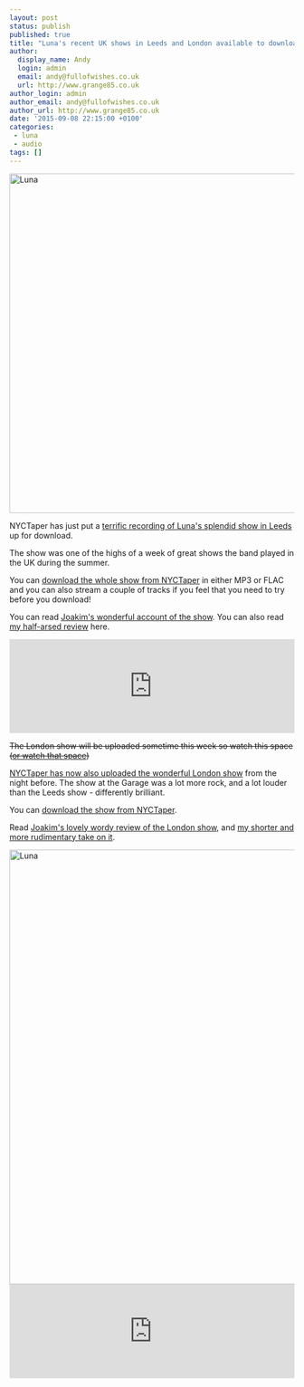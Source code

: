 ```yaml
---
layout: post
status: publish
published: true
title: "Luna's recent UK shows in Leeds and London available to download from NYCTaper"
author:
  display_name: Andy
  login: admin
  email: andy@fullofwishes.co.uk
  url: http://www.grange85.co.uk
author_login: admin
author_email: andy@fullofwishes.co.uk
author_url: http://www.grange85.co.uk
date: '2015-09-08 22:15:00 +0100'
categories:
 - luna
 - audio
tags: []
---
```

<a data-flickr-embed="true"  href="https://www.flickr.com/photos/grange85/20052803899/in/album-72157656706994745/" title="Luna"><img src="https://farm1.staticflickr.com/443/20052803899_bf9243ea34_c.jpg" width="800" height="600" alt="Luna"></a>

<p class="lead">NYCTaper has just put a <a href="http://www.nyctaper.com/2015/09/luna-august-1-2015-leeds-uk-flacmp3streaming/">terrific recording of Luna's splendid show in Leeds</a> up for download.</p>

The show was one of the highs of a week of great shows the band played in the UK during the summer. 

You can [download the whole show from NYCTaper](http://www.nyctaper.com/2015/09/luna-august-1-2015-leeds-uk-flacmp3streaming/) in either MP3 or FLAC and you can also stream a couple of tracks if you feel that you need to try before you download!

You can read <a href="/2015/08/17/a-wilder-affair-luna-in-the-uk-part-three-leeds/">Joakim's wonderful account of the show</a>.
You can also read <a href="/2015/08/03/luna-in-london-and-leeds/">my half-arsed review</a> here.

<iframe width="100%" height="166" scrolling="no" frameborder="no" src="https://w.soundcloud.com/player/?url=https%3A//api.soundcloud.com/tracks/222838156&color=ff5500&auto_play=false&hide_related=false&show_comments=true&show_user=true&show_reposts=false"></iframe>

<del>The London show will be uploaded sometime this week so watch this space ([or watch that space](http://www.nyctaper.com))</del>
<p class="lead"><a href="http://www.nyctaper.com/2015/09/luna-july-31-2015-london-uk-flacmp3streaming/">NYCTaper has now also uploaded the wonderful London show</a> from the night before. The show at the Garage was a lot more rock, and a lot louder than the Leeds show - differently brilliant.</p>
<p>You can <a href="http://www.nyctaper.com/2015/09/luna-july-31-2015-london-uk-flacmp3streaming/">download the show from NYCTaper</a>.</p>
<p>Read <a href="http://www.fullofwishes.co.uk/2015/08/14/i-once-met-bob-dylan-on-the-streets-of-paris-luna-in-the-uk-part-two-london/">Joakim's lovely wordy review of the London show</a>, and <a href="http://www.fullofwishes.co.uk/2015/08/03/luna-in-london-and-leeds/">my shorter and more rudimentary take on it</a>.</p>
<a data-flickr-embed="true"  href="https://www.flickr.com/photos/grange85/20166778816/in/album-72157656637112975/" title="Luna"><img src="https://farm1.staticflickr.com/474/20166778816_d957392595_b.jpg" width="1024" height="768" alt="Luna"></a>
<iframe width="100%" height="166" scrolling="no" frameborder="no" src="https://w.soundcloud.com/player/?url=https%3A//api.soundcloud.com/tracks/224056786&color=ff5500&auto_play=false&hide_related=false&show_comments=true&show_user=true&show_reposts=false"></iframe>

<script async src="//embedr.flickr.com/assets/client-code.js" charset="utf-8"></script>